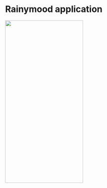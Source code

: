 # Rainymood application
<img src="https://user-images.githubusercontent.com/14892574/134140437-1624a6f1-7cd0-40fb-80eb-59d5948c1063.png" width="250" height="520" />
